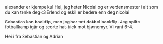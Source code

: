 alexander er kjempe kul
Hei, jeg heter Nicolai og er verdensmester i alt som du kan tenke deg<3
Erlend og eskil er bedere enn deg nicolai

Sebastian kan backflip, men jeg har tatt dobbel backflip. Jeg spilte fotballkamp igår og scorte hat-trick mot bjørnemyr. Vi vant 6-4.

Hei i fra Sebastian og Adrian
